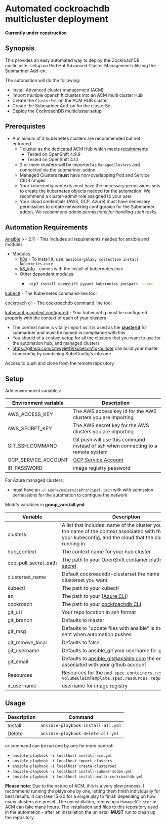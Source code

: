 # Automated cockroachdb multicluster deployment
**Currently under construction**

## Synopsis
This provides an easy automated way to deploy the CockroachDB multicluster setup on Red Hat Advanced Cluster Management utilizing the Submariner Add-on.

The automation will do the following:
- Install Advanced cluster management (ACM)
- Import multiple openshift clusters into an ACM multi cluster Hub
- Create the `ClusterSet` on the ACM HUB cluster
- Create the Submariner Add-on for the clusterSet
- Deploy the CockroachDB multicluster setup

## Prerequistes
- A minimum of 3 kubernetes clusters are recommended but not enforced.
  - 1 cluster as the dedicated ACM Hub which meets [requirements](https://access.redhat.com/documentation/en-us/red_hat_advanced_cluster_management_for_kubernetes/2.4/html/install/installing#sizing-your-cluster "ACM install")
    - Tested on OpenShift 4.9.9
    - Tested on OpenShift 4.10
  - 2 or more clusters will be imported as `ManagedClusters` and connected via the submariner-addon
  - Managed Clusters **must** have non-overlapping Pod and Service CIDR ranges
  - Your kubeconfig contexts must have the necessary permissions sets to create the kubernetes objects needed for the automation. We recommend a cluster-admin role assigned to your user.
  - Your cloud credentials (AWS, GCP, Azure) must have necessary permissions to create networking configuraion for the Submariner addon. _We recommend admin permissions for handling such tasks._

## Automation Requirements

[Ansible](https://docs.ansible.com/ansible/latest/installation_guide/intro_installation.html "Ansible installation requirements") >= 2.11 - This includes all requirements needed for ansible and modules

-  Modules
   - [k8s](https://docs.ansible.com/ansible/latest/collections/kubernetes/core/k8s_module.html#ansible-collections-kubernetes-core-k8s-module "k8s module") - To install it, use: `ansible-galaxy collection install kubernetes.core`
   - [k8_info](https://docs.ansible.com/ansible/latest/collections/kubernetes/core/k8s_info_module.html#ansible-collections-kubernetes-core-k8s-info-module "k8_info module") - comes with the install of kubernetes.core
   - Other dependent modules:
      - ```bash
         pip3 install openshift pyyaml kubernetes jmespath --user
        ```

[kubectl](https://kubernetes.io/docs/tasks/tools/ "kubectl install") - The Kubernetes command-line tool

[cockroach cli](https://www.cockroachlabs.com/docs/stable/install-cockroachdb-mac.html "cockroachdb cli install") - The cockroachdb command line tool

[kubeconfig context configured](https://kubernetes.io/docs/tasks/access-application-cluster/configure-access-multiple-clusters/ "Configure Access to Multiple Clusters") - Your kubeconfig must be configured properly with the context of each of your clusters
  - The context name is vitally import as it is used as the **[clusterid](https://submariner.io/operations/deployment/subctl/#join)** for submariner and must be named in compliance with this
  - You should of a context setup for all the clusters that you want to use for the automation hub, and managed clusters
  - https://github.com/cmwylie19/kubeconfig-builder can build your master kubeconfig by combining KubeConfig's into one 

Access to push and clone from the remote repository

## Setup
Add environment variables:

| Environment variable | Description |
| --- | --- |
| AWS_ACCESS_KEY | The AWS access key id for the AWS clusters you are importing
| AWS_SECRET_KEY | The AWS secret key for the AWS clusters you are importing
| GIT_SSH_COMMAND | Git push will use this command instead of ssh when connecting to a remote system
| OCP_SERVICE_ACCOUNT | [GCP Service Account](https://cloud.google.com/iam/docs/service-accounts)
| IR_PASSWORD | image registry password

For Azure managed clusters:
- must have an `~/.azure/osServicePrincipal.json` with with admission permissions for the automation to configure the network

Modify variables in **group_vars/all.yml**:

| Variable | Description
| --- | --- |
| clusters | A list that includes: name of the cluster you want, and the name of the context associated with the cluster in your kubeconfig, and the cloud that the cluster is running in
| hub_context | The context name for your hub cluster
| ocp_pull_secret_path | The path to your OpenShift container platform [pull secret](cloud.redhat.com/openshift/install/pull-secret)
| clusterset_name | Default cockroackdb-clusterset the name of the clusterset you want
| kubectl | The path to your kubectl 
| az | The path to your ([Azure CLI](https://learn.microsoft.com/en-us/cli/azure/install-azure-cli)) 
| cockroach | The path to your [cockroachdb CLI](https://www.cockroachlabs.com/docs/releases/index.html#production-releases)
| git_url | Your repo location in ssh format
| git_branch | Defaults to master
| git_msg | Defaults to "update files with ansible" is the message sent when automation pushes 
| git_remove_local | Defaults to false
| git_username | Defaults to ansible_git your username for github
| git_email | Defaults to ansible_git@ansible.com the email associated with your github account
| Resources | Resources for the `pod.spec.containers.resources` and `volumeClaimTemplate.spec.resources.requests.storage`
| ir_username | username for image [registry](https://access.redhat.com/terms-based-registry/)

## Usage
| Description | Command |
| ----------- | ------- |
Install | `ansible-playbook install-all.yml`   
Delete | `ansible-playbook delete-all.yml`  

or command can be run one by one for more control:
- `ansible-playbook -i localhost install-acm.yml`
- `ansible-playbook -i localhost import-clusters`
- `ansible-playbook -i localhost create-clusterset`
- `ansible-playbook -i localhost install-submar-addon.yml`
- `ansible-playbook -i localhost install-multi-cockroachdb.yml`

**Please note:** Due to the nature of ACM, this is a very slow process. I recommend running the plays one by one, letting them  finish individually for best results. It can take 15-20 for a single play to finish depending on how many clusters are preset. The uninstallation, removing a `ManagedCluster` in ACM can take many hours. The installation add files to this repository used in the automation - after an installation the uninstall **MUST** run to clean up the repository.